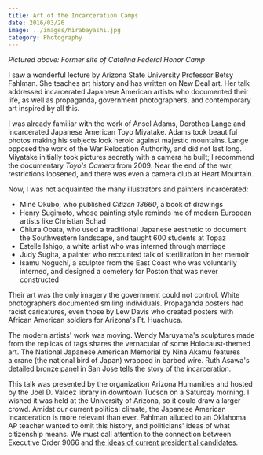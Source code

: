 ```yaml
---
title: Art of the Incarceration Camps
date: 2016/03/26
image: ../images/hirabayashi.jpg
category: Photography
---
```


_Pictured above: Former site of Catalina Federal Honor Camp_

I saw a wonderful lecture by Arizona State University Professor Betsy Fahlman. She teaches art history and has written on New Deal art. Her talk addressed incarcerated Japanese American artists who documented their life, as well as propaganda, government photographers, and contemporary art inspired by all this.

I was already familiar with the work of Ansel Adams, Dorothea Lange and incarcerated Japanese American Toyo Miyatake. Adams took beautiful photos making his subjects look heroic against majestic mountains. Lange opposed the work of the War Relocation Authority, and did not last long. Miyatake initially took pictures secretly with a camera he built; I recommend the documentary _Toyo's Camera_ from 2009. Near the end of the war, restrictions loosened, and there was even a camera club at Heart Mountain.

Now, I was not acquainted the many illustrators and painters incarcerated:

-   Miné Okubo, who published _Citizen 13660_, a book of drawings
-   Henry Sugimoto, whose painting style reminds me of modern European artists like Christian Schad
-   Chiura Obata, who used a traditional Japanese aesthetic to document the Southwestern landscape, and taught 600 students at Topaz
-   Estelle Ishigo, a white artist who was interned through marriage
-   Judy Sugita, a painter who recounted talk of sterilization in her memoir
-   Isamu Noguchi, a sculptor from the East Coast who was voluntarily interned, and designed a cemetery for Poston that was never constructed

Their art was the only imagery the government could not control. White photographers documented smiling individuals. Propaganda posters had racist caricatures, even those by Lew Davis who created posters with African American soldiers for Arizona's Ft. Huachuca.

The modern artists' work was moving. Wendy Maruyama's sculptures made from the replicas of tags shares the vernacular of some Holocaust-themed art. The National Japanese American Memorial by Nina Akamu features a crane (the national bird of Japan) wrapped in barbed wire. Ruth Asawa's detailed bronze panel in San Jose tells the story of the incarceration.

This talk was presented by the organization Arizona Humanities and hosted by the Joel D. Valdez library in downtown Tucson on a Saturday morning. I wished it was held at the University of Arizona, so it could draw a larger crowd. Amidst our current political climate, the Japanese American incarceration is more relevant than ever. Fahlman alluded to an Oklahoma AP teacher wanted to omit this history, and politicians' ideas of what citizenship means. We must call attention to the connection between Executive Order 9066 and [the ideas of current presidential candidates](http://thehill.com/blogs/floor-action/house/274067-dem-compares-cruz-call-for-patrolling-muslim-neighborhoods-to).
